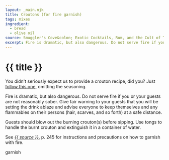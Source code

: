 ```yaml
---
layout: _main.njk
title: Croutons (for fire garnish)
tags: mixes
ingredient:
  - bread
  - olive oil
source: Smuggler's Cove&colon; Exotic Cocktails, Rum, and the Cult of Tiki
excerpt: Fire is dramatic, but also dangerous. Do not serve fire if you or your guests are not reasonably sober. Read all precautions before proceeding!
---
```


<!-- markdownlint-disable MD025 -->
# {{ title }}
<!-- markdownlint-enable MD025 -->

You didn't seriously expect us to provide a crouton recipe, did you? Just <a href="https://www.seriouseats.com/best-crouton-recipe-8668910" target="_blank" rel="external noopener">follow this one</a>, omitting the seasoning.

<tiki-callout type="danger">

  Fire is dramatic, but also dangerous. Do not serve fire if you or your guests are not reasonably sober. Give fair warning to your guests that you will be setting the drink ablaze and advise everyone to keep themselves and any flammables on their persons (hair, scarves, and so forth) at a safe distance.

  Guests should blow out the burning crouton(s) before sipping. Use tongs to handle the burnt crouton and extinguish it in a container of water.

  See <cite><a href="https://www.smugglerscovesf.com/store/smugglers-cove-exotic-cocktails-rum-and-the-cult-of-tiki-signed" target="_blank" rel="external noopener"><span data-pagefind-filter="Source">{{ source }}</span></a></cite>, p. 245 for instructions and precautions on how to garnish with fire.

</tiki-callout>

<div
  class="sr-only"
  data-cat[0]="Garnish"
  data-ingredient[0]="Bread, crusty"
  data-ingredient[1]="Olive oil, extra-virgin"
  data-ingredient[2]="Salt, kosher"
  data-ingredient[3]="Diamond Crystal kosher salt"
  data-ingredient[4]="Pepper, ground"
  data-pagefind-filter="
    Category[data-cat[0]],
    Ingredient[data-ingredient[0]],
    Ingredient[data-ingredient[1]],
    Ingredient[data-ingredient[2]],
    Ingredient[data-ingredient[3]],
    Ingredient[data-ingredient[4]],
    Pantry[data-ingredient[0]],
    Pantry[data-ingredient[1]],
    Pantry[data-ingredient[2]],
    Pantry[data-ingredient[3]],
    Pantry[data-ingredient[4]]
  "
>
</div>

<div class="keywords" aria-hidden>garnish</div>
